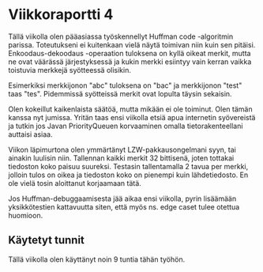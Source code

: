 # Viikkoraportti 4

Tällä viikolla olen pääasiassa työskennellyt Huffman code -algoritmin parissa. Toteutukseni ei kuitenkaan vielä näytä toimivan niin kuin sen pitäisi. Enkoodaus-dekoodaus -operaation tuloksena on kyllä oikeat merkit, mutta ne ovat väärässä järjestyksessä ja kukin merkki esiintyy vain kerran vaikka toistuvia merkkejä syötteessä olisikin. 

Esimerkiksi merkkijonon "abc" tuloksena on "bac" ja merkkijonon "test" taas "tes". Pidemmissä syötteissä merkit ovat lopulta täysin sekaisin.

Olen kokeillut kaikenlaista säätöä, mutta mikään ei ole toiminut. Olen tämän kanssa nyt jumissa. Yritän taas ensi viikolla etsiä apua internetin syövereistä ja tutkin jos Javan PriorityQueuen korvaaminen omalla tietorakenteellani auttaisi asiaa.

Viikon läpimurtona olen ymmärtänyt LZW-pakkausongelmani syyn, tai ainakin luulisin niin. Tallennan kaikki merkit 32 bittisenä, joten tottakai tiedoston koko paisuu suureksi. Testasin tallentamalla 2 tavua per merkki, jolloin tulos on oikea ja tiedoston koko on pienempi kuin lähdetiedosto. En ole vielä tosin aloittanut korjaamaan tätä.

Jos Huffman-debuggaamisesta jää aikaa ensi viikolla, pyrin lisäämään yksikkötestien kattavuutta siten, että myös ns. edge caset tulee otettua huomioon. 

## Käytetyt tunnit

Tällä viikolla olen käyttänyt noin 9 tuntia tähän työhön.